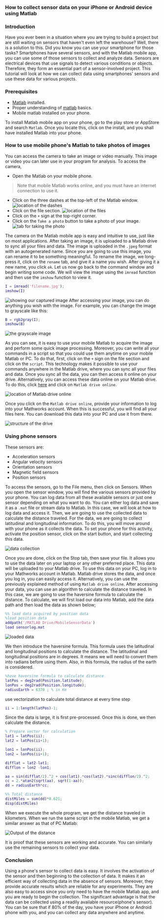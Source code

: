 ### How to collect sensor data on your iPhone or Android device using Matlab
### Introduction
Have you ever been in a situation where you are trying to build a project but are still waiting on sensors that haven't even left the warehouse? Well, there is a solution to this. 
Did you know you can use your smartphone for those tasks? Smartphones have several sensors, and with the Matlab mobile app, you can use some of those sensors to collect and analyze data.
Sensors are electrical devices that use signals to detect various conditions or objects. Therefore, they form an essential part of a sensor-involved project. This tutorial will look at how we can collect data using smartphones' sensors and use these data for various projects.

### Prerequisites
- [Matlab](https://www.mathworks.com/products/get-matlab.html?s_tid=gn_getml) installed.
- Proper understanding of [matlab](https://www.section.io/engineering-education/getting-started-with-matlab/) basics.
- Mobile matlab installed on your phone.

To install Matlab mobile app on your phone, go to the play store or AppStore and search `Matlab`. Once you locate this, click on the install, and you shall have installed Matlab into your phone.

### How to use mobile phone's Matlab to take photos of images
You can access the camera to take an image or video manually. This image or video you can later use in your program for analysis. To access the camera, 
- Open the Matlab on your mobile phone.
> Note that mobile Matlab works online, and you must have an internet connection to use it.
- Click on the three dashes at the top-left of the Matlab window.
![location of the dashes](/how-to-collect-sensor-data-on-your-iPhone-or-android-device-using-matlab/engineering-education/sensor_one.jpeg)
- Click on the file section.
![location of the files](/how-to-collect-sensor-data-on-your-iphone-or-android-device-using-matlab/engineering-education/sensor_two.jpeg)
- Click on the `+` sign at the top-right corner.
- Click on the `Take a photo` button to take a photo of your image.
![tab for taking the photo](/how-to-collect-sensor-data-on-your-iphone-or-android-device-using-matlab/engineering-education/sensor_three.jpeg)

The camera on the Matlab mobile app is easy and intuitive to use, just like on most applications. After taking an image, it is uploaded to a Matlab drive to sync all your files and data. The image is uploaded in the `.jpeg` format with an autogenerated name. 
Since you are going to use this image, you can rename it to be something meaningful. To rename the image, we long-press it, click on the `rename` tab, and give it a name you wish. 
After giving it a new name, you click `ok`. Let us now go back to the command window and begin writing some code. We will view the image using the `imread` function and then use the `imshow` function to view it. 
```Matlab
I = imread('filename.jpg');
imshow(I)
```
![showing our captured image](/how-to-collect-sensor-data-on-your-iphone-or-android-device-using-matlab/engineering-education/sensor_four.jpeg)
After accessing your image, you can do anything you wish with the image. For example, you can change the image to grayscale like this:
```Matlab
B = rgb2gray(I);
imshow(B)
```
![the grayscale image](/how-to-collect-sensor-data-on-your-iphone-or-android-device-using-matlab/engineering-education/sensor_five.jpeg)

As you can see, it is easy to use your mobile Matlab to acquire the image and perform some quick image processing. Moreover, you can write all your commands in a script so that you could use them anytime on your mobile Matlab or PC. 
To do that, first, click on the `+` sign on the file section and click on the `script`. This technology makes it possible to use your commands anywhere in the Matlab drive, where you can sync all your files and data. 
Once you sync all the data, you can then access it online on your drive. Alternatively, you can access these data online on your Matlab drive. To do this, click [here](https://www.mathworks.com/products/matlab-drive.html) and click on `Matlab drive online`.

![location of Matlab drive online](/how-to-collect-sensor-data-on-your-iphone-or-android-device-using-matlab/engineering-education/sensor_six.png)

Once you click on the `Matlab drive online`, provide your information to log into your Mathworks account. When this is successful, you will find all your files here. You can download this data into your PC and use it from there. 

![structure of the drive](/how-to-collect-sensor-data-on-your-iphone-or-android-device-using-matlab/engineering-education/sensor_seven.png)

### Using phone sensors
These sensors are:
- Acceleration sensors
- Angular velocity sensors
- Orientation sensors
- Magnetic field sensors
- Position sensors

To access the sensors, go to the File menu, then click on Sensors. When you open the sensor window, you will find the various sensors provided by your phone. 
You can log data from all these available sensors or just one sensor depending on what you want to do. You can either log data and save it as a `.mat` file or stream data to Matlab. 
In this case, we will look at how to log data and access it. Then, we are going to use the collected data to calculate the distance traveled. For the data, we are going to collect latitudinal and longitudinal information. 
To do this, you will move around with your phone as it collects the data. To set your phone for this activity, activate the position sensor, click on the start button, and start collecting this data. 

![data collection](/how-to-collect-sensor-data-on-your-iphone-or-android-device-using-matlab/engineering-education/sensor_eight.jpeg)

Once you are done, click on the Stop tab, then save your file. It allows you to use the data later on your laptop or any other preferred place. This data will be uploaded to your Matlab drive. 
To use this data on your PC,  log in to your Mathworks account in Matlab. Matlab drive stores the data, and once you log in, you can easily access it. Alternatively, you can use the previously explained method of using `Matlab drive online`. 
After accessing your data, you can use an algorithm to calculate the distance traveled. In this case, we are going to use the haversine formula to calculate the distance. To calculate, we will first load our data into Matlab, add the data path and then load the data as shown below;

```Matlab
%% load data acquired by position data
%load position data
addpath('/MATLAB Drive/MobileSensorData')
load sensorlog.mat
```
![loaded data](/how-to-collect-sensor-data-on-your-iphone-or-android-device-using-matlab/engineering-education/sensor_ten.png)

We then introduce the haversine formula. This formula uses the latitudinal and longitudinal positions to calculate the distance. The latitudinal and longitudinal positions are in degrees. 
It means we will need to convert them into radians before using them. Also, in this formula, the radius of the earth is considered.
```Matlab
%have haversine formula to calculate distance
latPos = deg2rad(Position.latitude);
lonPos = deg2rad(Position.longitude);
radiusEarth = 6370 ; % in Km
```
use vectorization to calculate total distance at every time step
```matlab
ii = 1:length(latPos)-1;
```
Since the data is large, it is first pre-processed. Once this is done, we then calculate the distance.
```matlab
% Prepare vector for calculation
lat1 = latPos(ii);
lat2 = latPos(ii+1);

lon1 = lonPos(ii);
lon2 = lonPos(ii+1);

difflat = lat2-lat1;
difflon = lon2 -lon1;

aa = sin(difflat/2).^2 + cos(lat1).*cos(lat2).*sinc(difflon/2).^2;
cc = 2.*atan2(sqrt(aa), sqrt(1-aa));
dd = radiusEarth*cc;

%% Total distance
distMiles = sum(dd)*0.621;
disp(distMiles)
```
When we execute the whole program, we get the distance traveled in kilometers. When we run the same script in the mobile Matlab, we get a similar answer as that of PC Matlab:

![Output of the distance](/how-to-collect-sensor-data-on-your-iphone-or-android-device-using-matlab/engineering-education/sensor_nine.png)

It is proof that these sensors are working and accurate. You can similarly use the remaining sensors to collect your data.

### Conclusion
Using a phone's sensor to collect data is easy. It involves the activation of the sensor and then beginning to the collection of data. It makes it an efficient way of collecting data in the absence of sensors. Moreover, they provide accurate results which are reliable for any experiments. 
They are also easy to access since you only need to have the mobile Matlab app, and you are ready to begin the collection. 
The significant advantage is that the data can be collected using a readily available resource(phone's sensor). You can be sure that if 80% of the day, you have your iPhone or Android phone with you, and you can collect any data anywhere and anytime.
